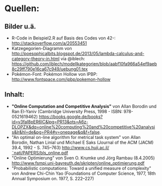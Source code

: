 # Quellen:

## Bilder u.ä.
- R-Code in Beispiel2.R auf Basis des Codes von 42-: http://stackoverflow.com/a/20553451
- Katzegegorien-Diagramm von http://poesophicalbits.blogspot.de/2013/05/lambda-calculus-and-category-theory-in.html via @iblech: https://github.com/iblech/modellkategorien/blob/aabf10fa966a54ef9aeb8c29ff790e16ca67c949/uebung01.tex
- Pokémon-Font: Pokémon Hollow von IPBP: http://www.fontspace.com/ipbp/pokemon-hollow

## Inhalt:
- **"Online Computation and Competitive Analysis"** von Allan Borodin und Ran El-Yaniv (Cambridge University Press, 1998 - ISBN: 978-0521619462) https://books.google.de/books?id=v3faI8pER6IC&lpg=PR13&ots=A6z-DLOPZX&dq=online%20computing%20and%20competitive%20analysis&lr&hl=de&pg=PR4#v=onepage&q&f=false.
- "An optimal on-line algorithm for metrical task system" von Allan Borodin, Nathan Linial und Michael E Saks (Journal of the ACM (JACM) 39.4, 1992 - S. 745–763) http://www.cs.huji.ac.il/˜nati/PAPERS/bls_online.pdf
- "Online Optimierung" von Sven O. Krumke und Jörg Rambau (8.4.2005) http://www.fsmpi.uni-bayreuth.de/skripten/online_optimierung.pdf
- "Probabilistic computations: Toward a unified measure of complexity" von Andrew Chi-Chin Yao (Foundations of Computer Science, 1977, 18th Annual Symposium on. 1977, S. 222–227)
